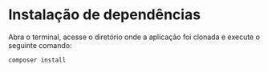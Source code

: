 # Instalação de dependências

Abra o terminal, acesse o diretório onde a aplicação foi clonada e execute o seguinte comando:
```
composer install
```
